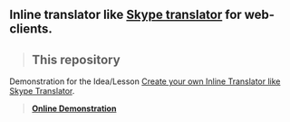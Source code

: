 Inline translator like [Skype translator](https://www.skype.com/en/features/skype-translator/) for web-clients.
----
> ## This repository
Demonstration for the Idea/Lesson [Create your own Inline Translator like Skype Translator](https://gist.github.com/xc0d3rz/a1b493da55b17d143728bee7305ef823).
> **[Online Demonstration](https://1tcb.org/inline-translator/)**


